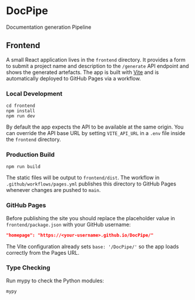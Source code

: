# DocPipe

Documentation generation Pipeline

## Frontend

A small React application lives in the `frontend` directory. It provides a form to submit a project name and description to the `/generate` API endpoint and shows the generated artefacts. The app is built with [Vite](https://vitejs.dev/) and is automatically deployed to GitHub Pages via a workflow.

### Local Development

```
cd frontend
npm install
npm run dev
```

By default the app expects the API to be available at the same origin. You can override the API base URL by setting `VITE_API_URL` in a `.env` file inside the `frontend` directory.

### Production Build

```
npm run build
```

The static files will be output to `frontend/dist`. The workflow in `.github/workflows/pages.yml` publishes this directory to GitHub Pages whenever changes are pushed to `main`.

### GitHub Pages

Before publishing the site you should replace the placeholder value in `frontend/package.json` with your GitHub username:

```json
"homepage": "https://<your-username>.github.io/DocPipe/"
```

The Vite configuration already sets `base: '/DocPipe/'` so the app loads correctly from the Pages URL.

### Type Checking

Run mypy to check the Python modules:

```
mypy
```

